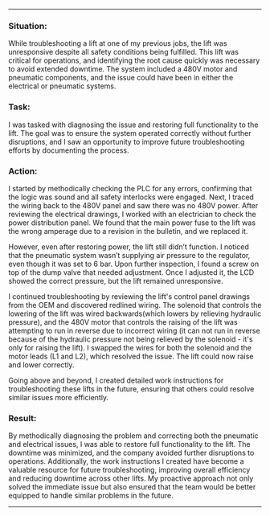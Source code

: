 
---

### **Situation:**
While troubleshooting a lift at one of my previous jobs, the lift was unresponsive despite all safety conditions being fulfilled. This lift was critical for operations, and identifying the root cause quickly was necessary to avoid extended downtime. The system included a 480V motor and pneumatic components, and the issue could have been in either the electrical or pneumatic systems.

### **Task:**
I was tasked with diagnosing the issue and restoring full functionality to the lift. The goal was to ensure the system operated correctly without further disruptions, and I saw an opportunity to improve future troubleshooting efforts by documenting the process.

### **Action:**
I started by methodically checking the PLC for any errors, confirming that the logic was sound and all safety interlocks were engaged. Next, I traced the wiring back to the 480V panel and saw there was no 480V power. After reviewing the electrical drawings, I worked with an electrician to check the power distribution panel. We found that the main power fuse to the lift was the wrong amperage due to a revision in the bulletin, and we replaced it.

However, even after restoring power, the lift still didn’t function. I noticed that the pneumatic system wasn’t supplying air pressure to the regulator, even though it was set to 6 bar. Upon further inspection, I found a screw on top of the dump valve that needed adjustment. Once I adjusted it, the LCD showed the correct pressure, but the lift remained unresponsive.

I continued troubleshooting by reviewing the lift's control panel drawings from the OEM and discovered redlined wiring. The solenoid that controls the lowering of the lift was wired backwards(which lowers by relieving hydraulic pressure), and the 480V motor that controls the raising of the lift was attempting to run in reverse due to incorrect wiring (it can not run in reverse because of the hydraulic pressure not being relieved by the solenoid - it's only for raising the lift). I swapped the wires for both the solenoid and the motor leads (L1 and L2), which resolved the issue. The lift could now raise and lower correctly. 

Going above and beyond, I created detailed work instructions for troubleshooting these lifts in the future, ensuring that others could resolve similar issues more efficiently.

### **Result:**
By methodically diagnosing the problem and correcting both the pneumatic and electrical issues, I was able to restore full functionality to the lift. The downtime was minimized, and the company avoided further disruptions to operations. Additionally, the work instructions I created have become a valuable resource for future troubleshooting, improving overall efficiency and reducing downtime across other lifts. My proactive approach not only solved the immediate issue but also ensured that the team would be better equipped to handle similar problems in the future.

---
